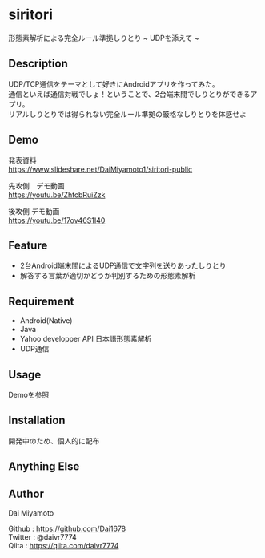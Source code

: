 # siritori
形態素解析による完全ルール準拠しりとり ~ UDPを添えて ~

## Description  
UDP/TCP通信をテーマとして好きにAndroidアプリを作ってみた。  
通信といえば通信対戦でしょ！ということで、2台端末間でしりとりができるアプリ。  
リアルしりとりでは得られない完全ルール準拠の厳格なしりとりを体感せよ  

## Demo  
発表資料  
https://www.slideshare.net/DaiMiyamoto1/siritori-public  

先攻側　デモ動画  
https://youtu.be/ZhtcbRuiZzk

後攻側 デモ動画  
https://youtu.be/17ov46S1I40  

## Feature  
- 2台Android端末間によるUDP通信で文字列を送りあったしりとり  
- 解答する言葉が適切かどうか判別するための形態素解析  

## Requirement  
- Android(Native)
- Java
- Yahoo developper API 日本語形態素解析  
- UDP通信

## Usage
Demoを参照

## Installation
開発中のため、個人的に配布

## Anything Else  

## Author  

Dai Miyamoto  

Github : https://github.com/Dai1678  
Twitter : @daivr7774  
Qiita : https://qiita.com/daivr7774  
